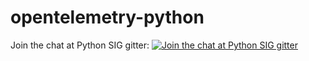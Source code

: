 # opentelemetry-python


Join the chat at Python SIG gitter: [![Join the chat at Python SIG gitter](https://badges.gitter.im/open-telemetry/opentelemetry-python.svg)](https://gitter.im/open-telemetry/opentelemetry-python?utm_source=badge&utm_medium=badge&utm_campaign=pr-badge&utm_content=badge)
